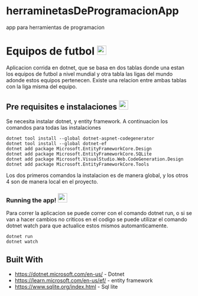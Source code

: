 # herraminetasDeProgramacionApp 
app para herramientas de programacion

# Equipos de futbol <img src='https://github.com/santistani13/herraminetasDeProgramacionApp/assets/76953005/3f6913f3-cc9e-4c1a-8f3f-a7f1b896167b' width='25'>

Aplicacion corrida en dotnet, que se basa en dos tablas donde una estan los equipos de futbol a nivel mundial y otra tabla las ligas del mundo adonde estos equipos pertenecen. Existe una relacion entre ambas tablas con la liga misma del equipo.

## Pre requisites e instalaciones <img src='https://github.com/santistani13/herraminetasDeProgramacionApp/assets/76953005/b30bdcb6-7807-49a4-8eb6-1509f7ab596d' width='25'>




Se necesita instalar dotnet, y entity framework. A continuacion los comandos para todas las instalaciones 

```
dotnet tool install --global dotnet-aspnet-codegenerator
dotnet tool install --global dotnet-ef
dotnet add package Microsoft.EntityFrameworkCore.Design
dotnet add package Microsoft.EntityFrameworkCore.SQLite
dotnet add package Microsoft.VisualStudio.Web.CodeGeneration.Design
dotnet add package Microsoft.EntityFrameworkCore.Tools
```
Los dos primeros comandos la instalacion es de manera global, y los otros 4 son de manera local en el proyecto.

### Running the app! <img src='https://github.com/santistani13/herraminetasDeProgramacionApp/assets/76953005/18cac3e0-c101-4641-8004-4839e0337a56' width='25'>

Para correr la aplicacion se puede correr con el comando dotnet run, o si se van a hacer cambios no criticos en el codigo se puede utilizar el comando dotnet watch para que actualice estos mismos automanticamente.
```
dotnet run
dotnet watch
```
## Built With

* https://dotnet.microsoft.com/en-us/ - Dotnet
* https://learn.microsoft.com/en-us/ef/ - entity framework
* https://www.sqlite.org/index.html - Sql lite

